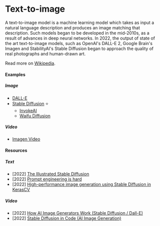 # Text-to-image

A text-to-image model is a machine learning model which takes as input a natural language description and produces an image matching that description. Such models began to be developed in the mid-2010s, as a result of advances in deep neural networks. In 2022, the output of state of the art text-to-image models, such as OpenAI's DALL-E 2, Google Brain's Imagen and StabilityAI's Stable Diffusion began to approach the quality of real photographs and human-drawn art.

Read more on [Wikipedia](https://en.wikipedia.org/wiki/Text-to-image_model).

#### Examples

##### Image
- [DALL-E](https://openai.com/blog/dall-e)
- [Stable Diffusion](https://github.com/CompVis/stable-diffusion) ⭐
  - [InvokeAI](https://invoke-ai.github.io/InvokeAI)
  - [Waifu Diffusion](https://huggingface.co/hakurei/waifu-diffusion)

##### Video
- [Imagen Video](https://imagen.research.google/video)

#### Resources

##### Text
- [2022] [The Illustrated Stable Diffusion](https://jalammar.github.io/illustrated-stable-diffusion)
- [2022] [Prompt engineering is hard](https://xeiaso.net/blog/prompt-engineering)
- [2022] [High-performance image generation using Stable Diffusion in KerasCV](https://keras.io/guides/keras_cv/generate_images_with_stable_diffusion)

##### Video
- [2022] [How AI Image Generators Work (Stable Diffusion / Dall-E)](https://www.youtube.com/watch?v=1CIpzeNxIhU)
- [2022] [Stable Diffusion in Code (AI Image Generation)](https://www.youtube.com/watch?v=-lz30by8-sU)
